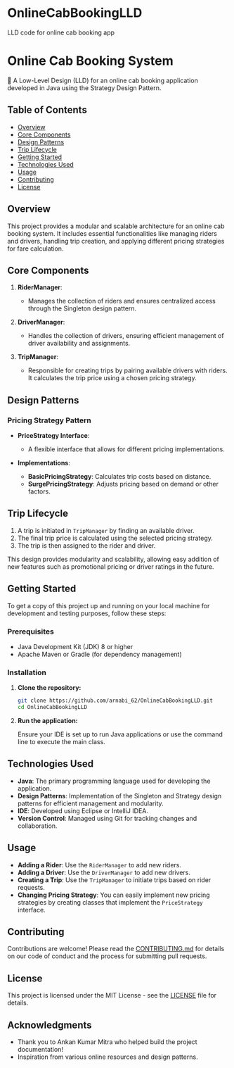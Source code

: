 # OnlineCabBookingLLD
LLD code for online cab booking app

# Online Cab Booking System

🚖 A Low-Level Design (LLD) for an online cab booking application developed in Java using the Strategy Design Pattern.

## Table of Contents

- [Overview](#overview)
- [Core Components](#core-components)
- [Design Patterns](#design-patterns)
- [Trip Lifecycle](#trip-lifecycle)
- [Getting Started](#getting-started)
- [Technologies Used](#technologies-used)
- [Usage](#usage)
- [Contributing](#contributing)
- [License](#license)

## Overview

This project provides a modular and scalable architecture for an online cab booking system. It includes essential functionalities like managing riders and drivers, handling trip creation, and applying different pricing strategies for fare calculation.

## Core Components

1. **RiderManager**: 
   - Manages the collection of riders and ensures centralized access through the Singleton design pattern.
   
2. **DriverManager**: 
   - Handles the collection of drivers, ensuring efficient management of driver availability and assignments.

3. **TripManager**: 
   - Responsible for creating trips by pairing available drivers with riders. It calculates the trip price using a chosen pricing strategy.

## Design Patterns

### Pricing Strategy Pattern

- **PriceStrategy Interface**: 
  - A flexible interface that allows for different pricing implementations.
  
- **Implementations**:
  - **BasicPricingStrategy**: Calculates trip costs based on distance.
  - **SurgePricingStrategy**: Adjusts pricing based on demand or other factors.

## Trip Lifecycle

1. A trip is initiated in `TripManager` by finding an available driver.
2. The final trip price is calculated using the selected pricing strategy.
3. The trip is then assigned to the rider and driver.

This design provides modularity and scalability, allowing easy addition of new features such as promotional pricing or driver ratings in the future.

## Getting Started

To get a copy of this project up and running on your local machine for development and testing purposes, follow these steps:

### Prerequisites

- Java Development Kit (JDK) 8 or higher
- Apache Maven or Gradle (for dependency management)

### Installation

1. **Clone the repository:**

   ```bash
   git clone https://github.com/arnabi_62/OnlineCabBookingLLD.git
   cd OnlineCabBookingLLD
   ```
2. **Run the application:**

    Ensure your IDE is set up to run Java applications or use the command line to execute the main class.  

## Technologies Used

- **Java**: The primary programming language used for developing the application.
- **Design Patterns**: Implementation of the Singleton and Strategy design patterns for efficient management and modularity.
- **IDE**: Developed using Eclipse or IntelliJ IDEA.
- **Version Control**: Managed using Git for tracking changes and collaboration.

## Usage

- **Adding a Rider**: Use the `RiderManager` to add new riders.
- **Adding a Driver**: Use the `DriverManager` to add new drivers.
- **Creating a Trip**: Use the `TripManager` to initiate trips based on rider requests.
- **Changing Pricing Strategy**: You can easily implement new pricing strategies by creating classes that implement the `PriceStrategy` interface.

## Contributing

Contributions are welcome! Please read the [CONTRIBUTING.md](CONTRIBUTING.md) for details on our code of conduct and the process for submitting pull requests.

## License

This project is licensed under the MIT License - see the [LICENSE](LICENSE) file for details.

## Acknowledgments

- Thank you to Ankan Kumar Mitra who helped build the project documentation!
- Inspiration from various online resources and design patterns.

